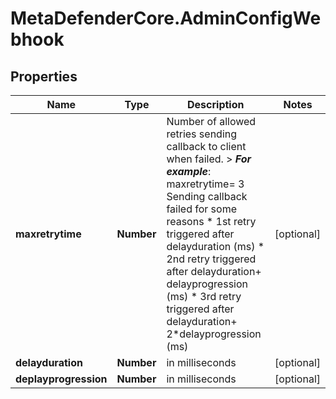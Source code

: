 # MetaDefenderCore.AdminConfigWebhook

## Properties

Name | Type | Description | Notes
------------ | ------------- | ------------- | -------------
**maxretrytime** | **Number** | Number of allowed retries sending callback to client when failed.  &gt; _**For example**_: maxretrytime&#x3D; 3  Sending callback failed for some reasons   * 1st retry triggered after delayduration (ms)   * 2nd retry triggered after delayduration+ delayprogression (ms)   * 3rd retry triggered after delayduration+ 2*delayprogression (ms)  | [optional] 
**delayduration** | **Number** | in milliseconds | [optional] 
**deplayprogression** | **Number** | in milliseconds | [optional] 


